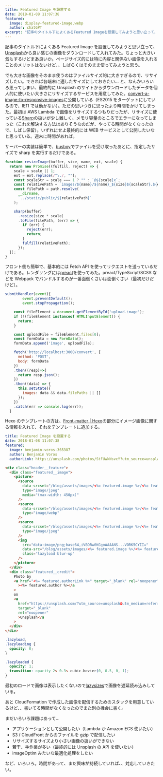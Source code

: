 ```yaml
---
title: Featured Image を設置する
date: 2018-01-08 11:07:38
featured:
  image: display-featured-image.webp
  author: chatGPT
excerpt: "記事のタイトル下によくあるFeatured Imageを設置してみようと思い立って、Unsplashから良い感じの画像をダウンロードして入れてみた。ちょっと大きい気もするけどまあ良いか。ページサイズ的には特に内容と関係ない画像を入れることのメリットはないけど、、しばらくはそのまま使ってみようと思う。"
---
```


記事のタイトル下によくある Featured Image を設置してみようと思い立って、[Unsplash](https://unsplash.com)から良い感じの画像をダウンロードして入れてみた。ちょっと大きい気もするけどまあ良いか。ページサイズ的には特に内容と関係ない画像を入れることのメリットはないけど、、しばらくはそのまま使ってみようと思う。

でも大きな画像をそのまま使うのはファイルサイズ的に大きすぎるので、リサイズしたい。できれば各端末に適したサイズにしておきたい... と、なんかいろいろ思ってしまい、最終的に Unsplash のサイトからダウンロードしたデータを個人的に使いたい大きさにリサイズするサービスを用意してみた。[convert-a-image-to-responsive-images](https://github.com/memolog/convert-a-image-to-responsive-images)に公開している（ES2015 をターゲットにしているので、IE11 では動かない）。ただの思いつきに思ったより時間をかけてしまった。最初は AWS Lambda で画像をリサイズするつもりだったが、リサイズに使っている[Sharp](https://github.com/lovell/sharp)の扱いが少し難しく、メモリ容量のところでエラーになってしまった（これを解決する方法はありそうなのだが、やってる時間がなくなったので、しばし保留）。いずれにせよ最終的には WEB サービスとして公開したいなと思っている。週末に時間があれば。

サーバーの実装は簡単で、[busboy](https://github.com/mscdex/busboy)でファイルを受け取ったあとに、指定したサイズで sharp を実行するだけである。

```javascript
function resizeImage(buffer, size, name, ext, scale) {
  return new Promise((fulfill, reject) => {
    scale = scale || 1;
    ext = ext.replace(/^\./, "");
    const scaleStr = scale === 1 ? "" : `@${scale}x`;
    const relativePath = `images/${name}/${name}_${size}${scaleStr}.${ext}`;
    const filePath = path.resolve(
      __dirname,
      `../static/public/${relativePath}`
    );

    sharp(buffer)
      .resize(size * scale)
      .toFile(filePath, (err) => {
        if (err) {
          reject(err);
          return;
        }
        fulfill(relativePath);
      });
  });
}
```

フロント側も簡単で、基本的には Fetch API を使ってリクエストを送っているだけである。レンダリングには[preact](https://preactjs.com/)を使ってみた。preact/TypeScript/SCSS などを Webpack でバンドルするのが一番面倒くさいは面倒くさい（最初だけだけど）。

```javascript
submitHandler(event){
		event.preventDefault();
		event.stopPropagation();

    const fileElement = document.getElementById('upload-image');
    if (!(fileElement instanceof HTMLInputElement)) {
      return;
    }

    const uploadFile = fileElement.files[0];
    const formData = new FormData();
    formData.append('image', uploadFile);

    fetch('http://localhost:3000/convert', {
      method: 'POST',
      body: formData
    })
    .then((resp)=>{
      return resp.json();
    })
    .then((data) => {
      this.setState({
        images: data && data.filePaths || []
      });
    })
    .catch(err => console.log(err));
  }
```

Hexo のテンプレートの方は、[Front-matter | Hexo](https://hexo.io/docs/front-matter.html)の部分にイメージ画像に関する情報を入れて、それをテンプレートに追加する。

```yaml
title: Featured Image を設置する
date: 2018-01-08 11:07:38
featured:
  image: benjamin-voros-365387
  author: Benjamin Voros
  authorLink: https://unsplash.com/photos/StFUwkNsvcY?utm_source=unsplash&utm_medium=referral&utm_content=creditCopyText
```

```html
<div class="header__feature">
  <div class="featured__image">
    <picture>
      <source
        data-srcset="/blog/assets/images/<%= featured.image %>/<%= featured.image %>_450.jpg, /blog/assets/images/<%= featured.image %>/<%= featured.image %>_450@2x.jpg 2x, /blog/assets/images/<%= featured.image %>/<%= featured.image %>_450@3x.jpg 3x"
        type="image/jpeg"
        media="(max-width: 450px)"
      />
      <source
        data-srcset="/blog/assets/images/<%= featured.image %>/<%= featured.image %>_750.webp, /blog/assets/images/<%= featured.image %>/<%= featured.image %>_750@2x.webp 2x"
        type="image/webp"
      />
      <source
        data-srcset="/blog/assets/images/<%= featured.image %>/<%= featured.image %>_750.jpeg, /blog/assets/images/<%= featured.image %>/<%= featured.image %>_750@2x.jpeg 2x"
        type="image/jpeg"
      />
      <img
        src="data:image/png;base64,iVBORw0KGgoAAAANS...VORK5CYII="
        data-src="/blog/assets/images/<%= featured.image %>/<%= featured.image %>_750.jpg"
        class="lazyload blur-up"
      />
    </picture>
  </div>
  <div class="featured__credit">
    Photo by
    <a href="<%= featured.authorLink %>" target="_blank" rel="noopener"
      ><%= featured.author %></a
    >
    on
    <a
      href="https://unsplash.com/?utm_source=unsplash&utm_medium=referral&utm_content=creditCopyText"
      target="_blank"
      rel="noopener"
      >Unsplash</a
    >
  </div>
</div>
```

```css
.lazyload,
.lazyloading {
  opacity: 0;
}

.lazyloaded {
  opacity: 1;
  transition: opacity 2s 0.3s cubic-bezier(0, 0.5, 0, 1);
}
```

最初のロードで画像は表示したくないので[lazysizes](https://github.com/aFarkas/lazysizes)で画像を遅延読み込みしている。

あと CloudFormation で作成した画像を配信するためのスタックを用意しているけど、、書いてる時間がなくなったのでまた別の機会に書く。

まだいろいろ課題はあって...

- アプリケーションとして公開したい（Lambda か Amazon ECS 使いたい）
- S3 / CloudFront からのファイルを gzip で配信したい
- リサイズするサイズより小さい画像の扱いができない
- 若干、手作業が多い（最終的には Unsplash の API を使いたい）
- imageOptim みたいな最適化処理をしたい

など、いろいろ。時間があって、まだ興味が持続していれば、、対応していきたい。
